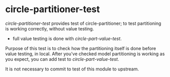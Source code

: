 # circle-partitioner-test

_circle-partitioner-test_ provides test of circle-partitioner;
to test partitioning is working correctly, without value testing.
- full value testing is done with _circle-part-value-test_.

Purpose of this test is to check how the partitioning itself is done
before value testing, in local. After you've checked model partitioning is
working as you expect, you can add test to _circle-part-value-test_.

It is not necessary to commit to test of this module to upstream.

